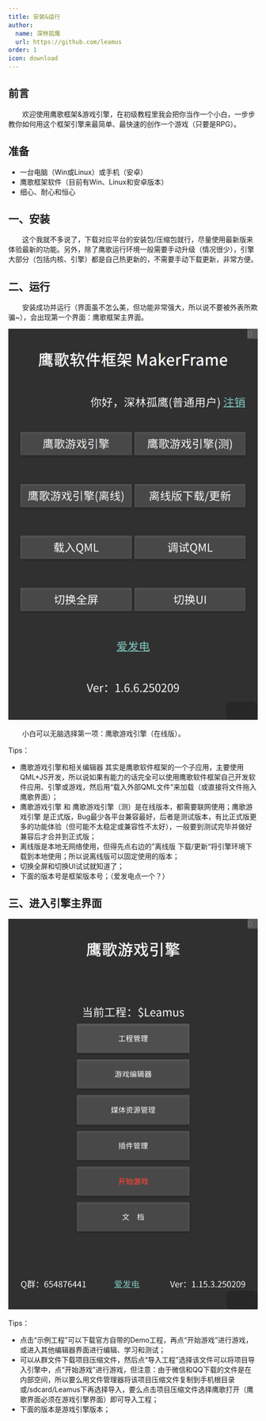 ```yaml
---
title: 安装&运行
author:
  name: 深林孤鹰
  url: https://github.com/leamus
order: 1
icon: download
---
```


## 前言

&emsp;&emsp;欢迎使用鹰歌框架&游戏引擎，在初级教程里我会把你当作一个小白，一步步教你如何用这个框架引擎来最简单、最快速的创作一个游戏（只要是RPG）。

## 准备

* 一台电脑（Win或Linux）或手机（安卓）
* 鹰歌框架软件（目前有Win、Linux和安卓版本）
* 细心、耐心和恒心

## 一、安装

&emsp;&emsp;这个我就不多说了，下载对应平台的安装包/压缩包就行，尽量使用最新版来体验最新的功能。另外，除了鹰歌运行环境一般需要手动升级（情况很少），引擎大部分（包括内核、引擎）都是自己热更新的，不需要手动下载更新，非常方便。

## 二、运行

&emsp;&emsp;安装成功并运行（界面虽不怎么美，但功能非常强大，所以说不要被外表所欺骗~），会出现第一个界面：鹰歌框架主界面。

![1688900718680](image/0.安装与运行/1688900858750.png)

&emsp;&emsp;小白可以无脑选择第一项：鹰歌游戏引擎（在线版）。

Tips：

* 鹰歌游戏引擎和相关编辑器 其实是鹰歌软件框架的一个子应用，主要使用QML+JS开发，所以说如果有能力的话完全可以使用鹰歌软件框架自己开发软件应用、引擎或游戏，然后用“载入外部QML文件”来加载（或直接将文件拖入鹰歌界面）；
* 鹰歌游戏引擎 和 鹰歌游戏引擎（测）是在线版本，都需要联网使用；鹰歌游戏引擎 是正式版，Bug最少各平台兼容最好，后者是测试版本，有比正式版更多的功能体验（但可能不太稳定或兼容性不太好），一般要到测试完毕并做好兼容后才合并到正式版；
* 离线版是本地无网络使用，但得先点右边的”离线版 下载/更新“将引擎环境下载到本地使用；所以说离线版可以固定使用的版本；
* 切换全屏和切换UI试试就知道了；
* 下面的版本号是框架版本号；（爱发电点一个？）

## 三、进入引擎主界面

  ![1688900991409](image/0.安装与运行/1688900991409.png)

Tips：

* 点击“示例工程”可以下载官方自带的Demo工程，再点“开始游戏”进行游戏，或进入其他编辑器界面进行编辑、学习和测试；
* 可以从群文件下载项目压缩文件，然后点“导入工程”选择该文件可以将项目导入引擎中，点“开始游戏”进行游戏，但注意：由于微信和QQ下载的文件是在内部空间，所以要么用文件管理器将该项目压缩文件复制到手机根目录或/sdcard/Leamus下再选择导入，要么点击项目压缩文件选择鹰歌打开（鹰歌界面必须在游戏引擎界面）即可导入工程；
* 下面的版本是游戏引擎版本；
